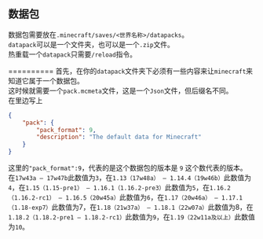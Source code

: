 ## 数据包
数据包需要放在```.minecraft/saves/<世界名称>/datapacks```。  
```datapack```可以是一个文件夹，也可以是一个```.zip```文件。  
热重载一个```datapack```只需要```/reload```指令。  

==========
首先，在你的```datapack```文件夹下必须有一些内容来让```minecraft```来知道它属于一个数据包。  
这时候就需要一个```pack.mcmeta```文件，这是一个```Json```文件，但后缀名不同。  
在里边写上
```json
{
    "pack": {
        "pack_format": 9,
        "description": "The default data for Minecraft"
    }
}
```
这里的```"pack_format":9```，代表的是这个数据包的版本是 ```9``` 这个数代表的版本。
在```17w43a – 17w47b```此数值为```3```，在```1.13（17w48a） – 1.14.4（19w46b）```此数值为```4```，在```1.15（1.15-pre1） – 1.16.1（1.16.2-pre3）```此数值为```5```，在```1.16.2（1.16.2-rc1） – 1.16.5（20w45a）```此数值为```6```，在```1.17（20w46a） – 1.17.1（1.18-exp7）```此数值为7，在```1.18（21w37a） – 1.18.1（22w07a）```此数值为8，在```1.18.2（1.18.2-pre1 – 1.18.2-rc1）```此数值为```9```，在```1.19（22w11a及以上）```此数值为```10```。  
